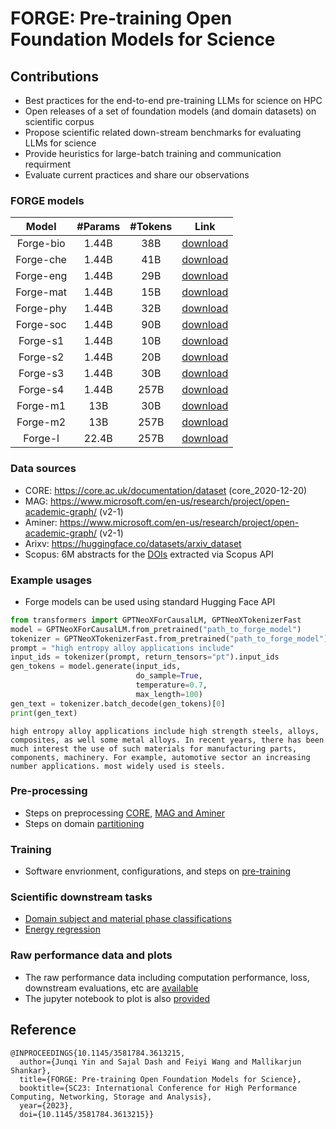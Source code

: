 # FORGE: Pre-training Open Foundation Models for Science 

## Contributions   
-	Best practices for the end-to-end pre-training LLMs for science on HPC 
-	Open releases of a set of foundation models (and domain datasets) on scientific corpus  
-	Propose scientific related down-stream benchmarks for evaluating LLMs for science
-	Provide heuristics for large-batch training and communication requirment
-	Evaluate current practices and share our observations 

### FORGE models 
|   Model   | #Params | #Tokens |                                          Link                                         |
|:---------:|:-------:|:-------:|:-------------------------------------------------------------------------------------:|
| Forge-bio |  1.44B  |   38B   | [download](https://www.dropbox.com/sh/41sqapgza3ok9q9/AADLgwTiHVU26ZeW_UQ8apyta?dl=0) |
| Forge-che |  1.44B  |   41B   | [download](https://www.dropbox.com/sh/1jn3n7099r8pzt8/AAAO6sOpFYG-G_qFI6C6CXVVa?dl=0) |
| Forge-eng |  1.44B  |   29B   | [download](https://www.dropbox.com/sh/ueki0n6y3v8gtkw/AAB6-3ml9slcbOonk6ccdD4Ua?dl=0) |
| Forge-mat |  1.44B  |   15B   | [download](https://www.dropbox.com/sh/ngrr3bjulc76944/AABpm_OxA-GQPWzIPM4KpVKOa?dl=0) |
| Forge-phy |  1.44B  |   32B   | [download](https://www.dropbox.com/sh/jxux4tplw5aw7kw/AAAdk334IEMbY7HJlJrWVzyfa?dl=0) |
| Forge-soc |  1.44B  |   90B   | [download](https://www.dropbox.com/sh/54tuyslytqhpq1z/AAAc65c3TQWo2MyPoSiPxKI2a?dl=0) |
|  Forge-s1 |  1.44B  |   10B   | [download](https://www.dropbox.com/sh/kr5otsr07e56kse/AAB8o5_tFAF1HxkQpuVwSprLa?dl=0) |
|  Forge-s2 |  1.44B  |   20B   | [download](https://www.dropbox.com/sh/2wdw9nz4xw5905y/AAB8ckmsZ-do3LEV-e9MafdAa?dl=0) |
|  Forge-s3 |  1.44B  |   30B   | [download](https://www.dropbox.com/sh/muvwrhzebv60mzm/AADhFBQATT7CKqNTtDQcskr9a?dl=0) |
|  Forge-s4 |  1.44B  |   257B  | [download](https://www.dropbox.com/sh/byr1ydik5n1ucod/AADOu_9C6AwVPTThTUFQ7yQba?dl=0) |
|  Forge-m1 |   13B   |   30B   | [download](https://www.dropbox.com/sh/lgoq8z0aw72mtjw/AACUaW83vjUMvlmnQXBftRf-a?dl=0) |
|  Forge-m2 |   13B   |   257B  | [download](https://www.dropbox.com/sh/g53ot3dpqfsf6fr/AAB_RFeox2tbDKVFCH0QCw5pa?dl=0) |
|  Forge-l  |  22.4B  |   257B  | [download](https://www.dropbox.com/sh/7b9gbgcqdyph8v9/AABjNTaYu5PTjTMLb4-t6-PNa?dl=0) |

### Data sources
- CORE: https://core.ac.uk/documentation/dataset  (core_2020-12-20)
- MAG: https://www.microsoft.com/en-us/research/project/open-academic-graph/  (v2-1)
- Aminer: https://www.microsoft.com/en-us/research/project/open-academic-graph/ (v2-1)
- Arixv: https://huggingface.co/datasets/arxiv_dataset 
- Scopus: 6M abstracts for the [DOIs](https://www.dropbox.com/s/8uxxaptavgxi7r9/dois.txt?dl=0I) extracted via Scopus API

### Example usages
- Forge models can be used using standard Hugging Face API
```python
from transformers import GPTNeoXForCausalLM, GPTNeoXTokenizerFast
model = GPTNeoXForCausalLM.from_pretrained("path_to_forge_model")
tokenizer = GPTNeoXTokenizerFast.from_pretrained("path_to_forge_model")
prompt = "high entropy alloy applications include"
input_ids = tokenizer(prompt, return_tensors="pt").input_ids
gen_tokens = model.generate(input_ids,
                            do_sample=True,
                            temperature=0.7,
                            max_length=100)
gen_text = tokenizer.batch_decode(gen_tokens)[0]
print(gen_text)
```
```text
high entropy alloy applications include high strength steels, alloys, composites, as well some metal alloys. In recent years, there has been much interest the use of such materials for manufacturing parts, components, machinery. For example, automotive sector an increasing number applications. most widely used is steels.
```

### Pre-processing 
- Steps on preprocessing [CORE](./preprocess/core/README.md), [MAG and Aminer](./preprocess/oag/README.md)
- Steps on domain [partitioning](./preprocess/domain-partitioning/README.md)

### Training 
- Software envrionment, configurations, and steps on [pre-training](./train/README.md) 

### Scientific downstream tasks
- [Domain subject and material phase classifications](./downstream/classification/README.md)
- [Energy regression](./downstream/regression/README.md)

### Raw performance data and plots 
- The raw performance data including computation performance, loss, downstream evaluations, etc are [available](https://www.dropbox.com/sh/9uagepbj5fuzwhj/AADTMXzaf3Iwo69t1Qo-USWIa?dl=0)
- The jupyter notebook to plot is also [provided](./plots.ipynb)

## Reference
```text
@INPROCEEDINGS{10.1145/3581784.3613215,
  author={Junqi Yin and Sajal Dash and Feiyi Wang and Mallikarjun Shankar},
  title={FORGE: Pre-training Open Foundation Models for Science}, 
  booktitle={SC23: International Conference for High Performance Computing, Networking, Storage and Analysis}, 
  year={2023},
  doi={10.1145/3581784.3613215}}
```
